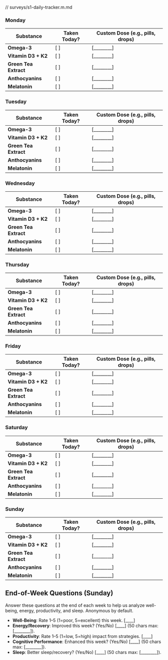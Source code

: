 // surveys/s1-daily-tracker.m.md
### Monday
| Substance                  | Taken Today? | Custom Dose (e.g., pills, drops) |
|----------------------------|---------------|----------------------------------|
| **Omega-3**                | [ ]           | [________]                       |
| **Vitamin D3 + K2**        | [ ]           | [________]                       |
| **Green Tea Extract**      | [ ]           | [________]                       |
| **Anthocyanins**           | [ ]           | [________]                       |
| **Melatonin**              | [ ]           | [________]                       |

### Tuesday
| Substance                  | Taken Today? | Custom Dose (e.g., pills, drops) |
|----------------------------|---------------|----------------------------------|
| **Omega-3**                | [ ]           | [________]                       |
| **Vitamin D3 + K2**        | [ ]           | [________]                       |
| **Green Tea Extract**      | [ ]           | [________]                       |
| **Anthocyanins**           | [ ]           | [________]                       |
| **Melatonin**              | [ ]           | [________]                       |

### Wednesday
| Substance                  | Taken Today? | Custom Dose (e.g., pills, drops) |
|----------------------------|---------------|----------------------------------|
| **Omega-3**                | [ ]           | [________]                       |
| **Vitamin D3 + K2**        | [ ]           | [________]                       |
| **Green Tea Extract**      | [ ]           | [________]                       |
| **Anthocyanins**           | [ ]           | [________]                       |
| **Melatonin**              | [ ]           | [________]                       |

### Thursday
| Substance                  | Taken Today? | Custom Dose (e.g., pills, drops) |
|----------------------------|---------------|----------------------------------|
| **Omega-3**                | [ ]           | [________]                       |
| **Vitamin D3 + K2**        | [ ]           | [________]                       |
| **Green Tea Extract**      | [ ]           | [________]                       |
| **Anthocyanins**           | [ ]           | [________]                       |
| **Melatonin**              | [ ]           | [________]                       |

### Friday
| Substance                  | Taken Today? | Custom Dose (e.g., pills, drops) |
|----------------------------|---------------|----------------------------------|
| **Omega-3**                | [ ]           | [________]                       |
| **Vitamin D3 + K2**        | [ ]           | [________]                       |
| **Green Tea Extract**      | [ ]           | [________]                       |
| **Anthocyanins**           | [ ]           | [________]                       |
| **Melatonin**              | [ ]           | [________]                       |

### Saturday
| Substance                  | Taken Today? | Custom Dose (e.g., pills, drops) |
|----------------------------|---------------|----------------------------------|
| **Omega-3**                | [ ]           | [________]                       |
| **Vitamin D3 + K2**        | [ ]           | [________]                       |
| **Green Tea Extract**      | [ ]           | [________]                       |
| **Anthocyanins**           | [ ]           | [________]                       |
| **Melatonin**              | [ ]           | [________]                       |

### Sunday
| Substance                  | Taken Today? | Custom Dose (e.g., pills, drops) |
|----------------------------|---------------|----------------------------------|
| **Omega-3**                | [ ]           | [________]                       |
| **Vitamin D3 + K2**        | [ ]           | [________]                       |
| **Green Tea Extract**      | [ ]           | [________]                       |
| **Anthocyanins**           | [ ]           | [________]                       |
| **Melatonin**              | [ ]           | [________]                       |

## End-of-Week Questions (Sunday)
Answer these questions at the end of each week to help us analyze well-being, energy, productivity, and sleep. Anonymous by default.

- **Well-Being**: Rate 1–5 (1=poor, 5=excellent) this week. [____]
- **Energy/Recovery**: Improved this week? (Yes/No) [____] (50 chars max: [________]).
- **Productivity**: Rate 1–5 (1=low, 5=high) impact from strategies. [____]
- **Cognitive Performance**: Enhanced this week? (Yes/No) [____] (50 chars max: [________]).
- **Sleep**: Better sleep/recovery? (Yes/No) [____] (50 chars max: [________]).